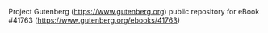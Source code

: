 Project Gutenberg (https://www.gutenberg.org) public repository for eBook #41763 (https://www.gutenberg.org/ebooks/41763)
